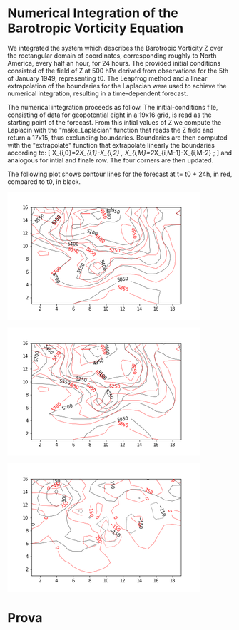 # Numerical Integration of the Barotropic Vorticity Equation

We integrated the system which describes the Barotropic Vorticity Z over the rectangular domain of coordinates, corresponding roughly to North America, every half an hour, for 24 hours.
The provided initial conditions consisted of the field of Z at 500 hPa derived from observations for the 5th of January 1949, representing t0.
The Leapfrog method and a linear extrapolation of the boundaries for the Laplacian were used to achieve the numerical integration, resulting in a time-dependent forecast.

The numerical integration proceeds as follow. 
The initial-conditions file, consisting of data for geopotential eight in a 19x16 grid, is read as the starting point of the forecast. From this intial values of Z we compute the Laplacin with the "make_Laplacian" function that reads the Z field and return a 17x15, thus exclunding boundaries. Boundaries are then computed with the "extrapolate" function that extrapolate linearly the boundaries according to:
\[
X_{i,0}=2*X_{i,1}-X_{i,2} ,
X_{i,M}=2*X_{i,M-1}-X_{i,M-2} ;
\]
and analogous for intial and finale row. The four corners are then updated.


The following plot shows contour lines for the forecast at t= t0 + 24h, in red, compared to t0, in black. 

![](forecast.png)

![](analysis.png)

![](tendency.png)
# Prova
